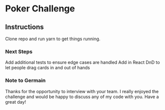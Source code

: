 # Poker Challenge

## Instructions

Clone repo and run yarn to get things running.

### Next Steps

Add additional tests to ensure edge cases are handled
Add in React DnD to let people drag cards in and out of hands

### Note to Germain

Thanks for the opportunity to interview with your team. I really enjoyed the challenge and would be happy to discuss any of my code with you. Have a great day!
